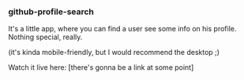 ### github-profile-search

It's a little app, where you can find a user see some info on his profile. 
Nothing special, really. 

(it's kinda mobile-friendly, but I would recommend the desktop ;)

Watch it live here:
[there's gonna be a link at some point]
